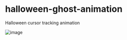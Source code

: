 # halloween-ghost-animation
Halloween cursor tracking animation

![image](https://user-images.githubusercontent.com/62758448/199082562-b43ebcf3-d99e-41e3-9e3c-edc562b46e01.png)
